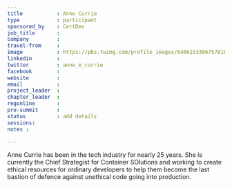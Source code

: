 ```yaml
---
title           : Anne Currie
type            : participant
sponsored_by    : CertDev
job_title       :
company         :
travel-from     :
image           : https://pbs.twimg.com/profile_images/646615338675781632/pTDcwWEB_400x400.png
linkedin        :
twitter         : anne_e_currie
facebook        :
website         :
email           :
project_leader  :
chapter_leader  :
regonline       :
pre-summit      :
status          : add details
sessions:
notes :

---
```


Anne Currie has been in the tech industry for nearly 25 years. She is currently the Chief Strategist for Container SOlutions and working to create ethical resources for ordinary developers to help them become the last bastion of defence against unethical code going into production.
